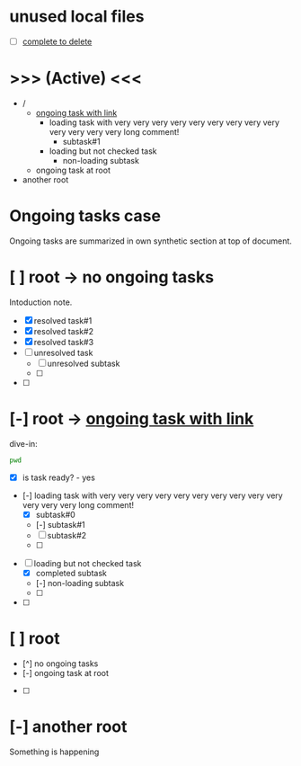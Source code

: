 # unused local files
- [ ] [complete to delete](./main.files/unused)

# >>> (Active) <<<
- /
    - [ongoing task with link](https://link.com)
        - loading task with very very very very very very very very very very very very very long comment! 
            - subtask#1
        - loading but not checked task
            - non-loading subtask
    - ongoing task at root
- another root

# Ongoing tasks case
Ongoing tasks are summarized in own synthetic section at top of document.

# [ ] root -> no ongoing tasks
Intoduction note.
- [x] resolved task#1
- [x] resolved task#2
- [x] resolved task#3
- [ ] unresolved task
    - [ ] unresolved subtask
    - [ ] 
- [ ] 

# [-] root -> [ongoing task with link](https://link.com)
dive-in:
```sh
pwd
```
- [x] is task ready? - yes
- [-] loading task with very very very very very very very very very very very very very long comment!
    - [x] subtask#0
    - [-] subtask#1
    - [ ] subtask#2
    - [ ] 
- [ ] loading but not checked task
    - [x] completed subtask
    - [-] non-loading subtask
    - [ ] 
- [ ] 

# [ ] root
- [^] no ongoing tasks
- [-] ongoing task at root
- [ ] 

# [-] another root
Something is happening

